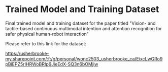 # Trained Model and Training Dataset

Final trained model and training dataset for the paper titled "Vision- and tactile-based continuous multimodal intention and attention recognition for safer physical human-robot interaction"

Please refer to this link for the dataset:

https://usherbrooke-my.sharepoint.com/:f:/g/personal/wonc2503_usherbrooke_ca/EixcLwGRo9pBiEPZ5rIHRWoBRIp6JieEdX-SQ3n6bOMjiw

